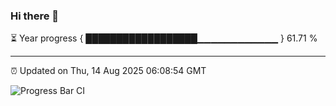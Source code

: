 ### Hi there 👋

⏳ Year progress { ██████████████████▁▁▁▁▁▁▁▁▁▁▁▁ } 61.71 %

---

⏰ Updated on Thu, 14 Aug 2025 06:08:54 GMT

![Progress Bar CI](https://github.com/liununu/liununu/workflows/Progress%20Bar%20CI/badge.svg)

